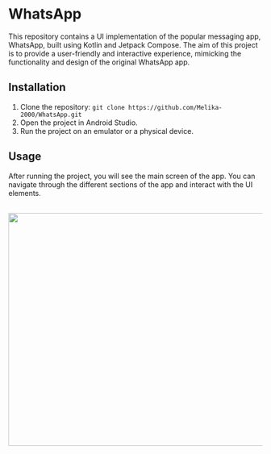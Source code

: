 # WhatsApp
This repository contains a UI implementation of the popular messaging app, WhatsApp, built using Kotlin and Jetpack Compose. The aim of this project is to provide a user-friendly and interactive experience, mimicking the functionality and design of the original WhatsApp app.

## Installation

1. Clone the repository: `git clone https://github.com/Melika-2000/WhatsApp.git`
2. Open the project in Android Studio.
3. Run the project on an emulator or a physical device.
   
## Usage

After running the project, you will see the main screen of the app. You can navigate through the different sections of the app and interact with the UI elements.
<br>
<br>
<p align="left">
<img src="https://github.com/Melika-2000/WhatsApp/assets/68336285/adc23010-efc1-4af1-9299-ded512a19f71" width="642" height="462">
</p>
